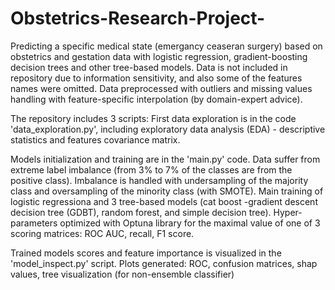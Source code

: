 # Obstetrics-Research-Project-
Predicting a specific medical state (emergancy ceaseran surgery) based on obstetrics and gestation data with logistic regression, gradient-boosting decision trees and other tree-based models.
Data is not included in repository due to information sensitivity, and also some of the features names were omitted.
Data preprocessed with outliers and missing values handling with feature-specific interpolation (by domain-expert advice).

The repository includes 3 scripts:
First data exploration is in the code 'data_exploration.py',
including exploratory data analysis (EDA) - descriptive statistics and features covariance matrix.  

Models initialization and training are in the 'main.py' code.
Data suffer from extreme label imbalance (from 3% to 7% of the classes are from the positive class).
Imbalance is handled with undersampling of the majority class and oversampling of the minority class (with SMOTE). 
Main training of logistic regressiona and 3 tree-based models (cat boost -gradient descent decision tree (GDBT), random forest, and simple decision tree). 
Hyper-parameters optimized with Optuna library for the maximal value of one of 3 scoring matrices: ROC AUC, recall, F1 score. 

Trained models scores and feature importance is visualized in the 'model_inspect.py' script. 
Plots generated: ROC, confusion matrices, shap values, tree visualization (for non-ensemble classifier)
